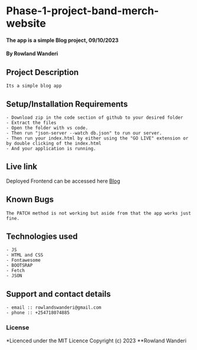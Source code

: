 # Phase-1-project-band-merch-website
#### The app is a simple Blog project, 09/10/2023
#### **By Rowland Wanderi**
## Project Description
    Its a simple blog app
## Setup/Installation Requirements
    - Download zip in the code section of github to your desired folder
    - Extract the files
    - Open the folder with vs code.
    - Then run "json-server --watch db.json" to run our server.
    - Then run your index.html by either using the "GO LIVE" extension or by double clicking of the index.html
    - And your application is running.
       
## Live link
Deployed Frontend can be accessed here [Blog]()   


## Known Bugs
    The PATCH method is not working but aside from that the app works just fine.
    
## Technologies used
    - JS
    - HTML and CSS
    - Fontawesome
    - BOOTSRAP
    - Fetch
    - JSON 

## Support and contact details
    - email :: rowlandswanderi@gmail.com
    - phone :: +254718074885

### License
*Licenced under the MIT Licence
Copyright (c) 2023 **Rowland Wanderi
